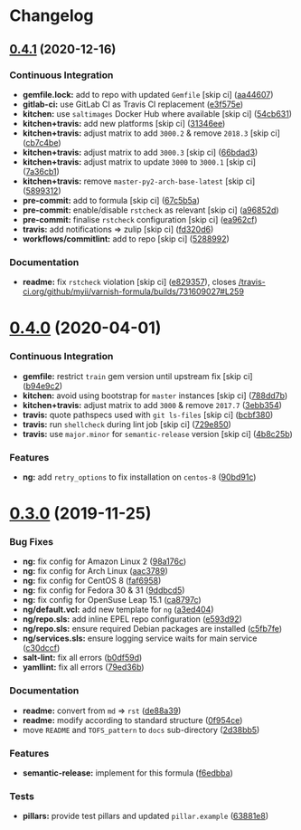 # Changelog

## [0.4.1](https://github.com/saltstack-formulas/varnish-formula/compare/v0.4.0...v0.4.1) (2020-12-16)


### Continuous Integration

* **gemfile.lock:** add to repo with updated `Gemfile` [skip ci] ([aa44607](https://github.com/saltstack-formulas/varnish-formula/commit/aa44607c746bf34dbe0acdfc3c92677fa5830b9c))
* **gitlab-ci:** use GitLab CI as Travis CI replacement ([e3f575e](https://github.com/saltstack-formulas/varnish-formula/commit/e3f575e5bdd86d836ab987b3d852ddcfb799f298))
* **kitchen:** use `saltimages` Docker Hub where available [skip ci] ([54cb631](https://github.com/saltstack-formulas/varnish-formula/commit/54cb631ff2ee17e7f9fac5b7d787a321a6da8036))
* **kitchen+travis:** add new platforms [skip ci] ([31346ee](https://github.com/saltstack-formulas/varnish-formula/commit/31346ee139840f1f87e0b08eb3a927b4c5e41538))
* **kitchen+travis:** adjust matrix to add `3000.2` & remove `2018.3` [skip ci] ([cb7c4be](https://github.com/saltstack-formulas/varnish-formula/commit/cb7c4be885eabe3445c89bab5be13ff31c02ddb6))
* **kitchen+travis:** adjust matrix to add `3000.3` [skip ci] ([66bdad3](https://github.com/saltstack-formulas/varnish-formula/commit/66bdad362704f445da917e4c0c5065a42ce4277e))
* **kitchen+travis:** adjust matrix to update `3000` to `3000.1` [skip ci] ([7a36cb1](https://github.com/saltstack-formulas/varnish-formula/commit/7a36cb10f83f235de351fdb7cb20b4de56ea379c))
* **kitchen+travis:** remove `master-py2-arch-base-latest` [skip ci] ([5899312](https://github.com/saltstack-formulas/varnish-formula/commit/589931284b5b0e3e4dc48fb01e85a35bd3a4b684))
* **pre-commit:** add to formula [skip ci] ([67c5b5a](https://github.com/saltstack-formulas/varnish-formula/commit/67c5b5a721bad0f0b5e889be1050d829b9a2b42e))
* **pre-commit:** enable/disable `rstcheck` as relevant [skip ci] ([a96852d](https://github.com/saltstack-formulas/varnish-formula/commit/a96852d95f0e363293a529efcc1a5097daf320ed))
* **pre-commit:** finalise `rstcheck` configuration [skip ci] ([ea962cf](https://github.com/saltstack-formulas/varnish-formula/commit/ea962cf93a65a501f218389d16d60c29c2db1fc1))
* **travis:** add notifications => zulip [skip ci] ([fd320d6](https://github.com/saltstack-formulas/varnish-formula/commit/fd320d64bf4ff53f7c6b611cd8277c61a5e8f732))
* **workflows/commitlint:** add to repo [skip ci] ([5288992](https://github.com/saltstack-formulas/varnish-formula/commit/5288992aa7b7bc4d467d52a561b1688e94533aaf))


### Documentation

* **readme:** fix `rstcheck` violation [skip ci] ([e829357](https://github.com/saltstack-formulas/varnish-formula/commit/e829357313727f80a7a061994d6396283538fe47)), closes [/travis-ci.org/github/myii/varnish-formula/builds/731609027#L259](https://github.com//travis-ci.org/github/myii/varnish-formula/builds/731609027/issues/L259)

# [0.4.0](https://github.com/saltstack-formulas/varnish-formula/compare/v0.3.0...v0.4.0) (2020-04-01)


### Continuous Integration

* **gemfile:** restrict `train` gem version until upstream fix [skip ci] ([b94e9c2](https://github.com/saltstack-formulas/varnish-formula/commit/b94e9c21087ace76489710fd4ddfc89c59b9064c))
* **kitchen:** avoid using bootstrap for `master` instances [skip ci] ([788dd7b](https://github.com/saltstack-formulas/varnish-formula/commit/788dd7bc3ae0192d1adaddb729915344918cc638))
* **kitchen+travis:** adjust matrix to add `3000` & remove `2017.7` ([3ebb354](https://github.com/saltstack-formulas/varnish-formula/commit/3ebb3542cb7d597358fbacd936dbd1514472948d))
* **travis:** quote pathspecs used with `git ls-files` [skip ci] ([bcbf380](https://github.com/saltstack-formulas/varnish-formula/commit/bcbf380bf415e29ebee1071530641c133aec1041))
* **travis:** run `shellcheck` during lint job [skip ci] ([729e850](https://github.com/saltstack-formulas/varnish-formula/commit/729e85013cbc4d7dc4b09952f4ea77f27fac6b52))
* **travis:** use `major.minor` for `semantic-release` version [skip ci] ([4b8c25b](https://github.com/saltstack-formulas/varnish-formula/commit/4b8c25bbdd2ef64a3ed193096e4763f7c276457f))


### Features

* **ng:** add `retry_options` to fix installation on `centos-8` ([90bd91c](https://github.com/saltstack-formulas/varnish-formula/commit/90bd91c43f98a82df025fb73a34c12c2f6c26b1e))

# [0.3.0](https://github.com/saltstack-formulas/varnish-formula/compare/v0.2.0...v0.3.0) (2019-11-25)


### Bug Fixes

* **ng:** fix config for Amazon Linux 2 ([98a176c](https://github.com/saltstack-formulas/varnish-formula/commit/98a176c96872bd1abe448b9ca6c8c85d33415cfe))
* **ng:** fix config for Arch Linux ([aac3789](https://github.com/saltstack-formulas/varnish-formula/commit/aac37897a897e63df65e1d94e452e78387b90cbb))
* **ng:** fix config for CentOS 8 ([faf6958](https://github.com/saltstack-formulas/varnish-formula/commit/faf695887affe497fa1edce318707564d0a2931c))
* **ng:** fix config for Fedora 30 & 31 ([9ddbcd5](https://github.com/saltstack-formulas/varnish-formula/commit/9ddbcd5944d02cee4b6ad07c9d8e58d6e50f5378))
* **ng:** fix config for OpenSuse Leap 15.1 ([ca8797c](https://github.com/saltstack-formulas/varnish-formula/commit/ca8797c811aadc3f8d059b9895f0ae48a2a861a8))
* **ng/default.vcl:** add new template for `ng` ([a3ed404](https://github.com/saltstack-formulas/varnish-formula/commit/a3ed40478c900db640c50a8b39391f0cd30e97b9))
* **ng/repo.sls:** add inline EPEL repo configuration ([e593d92](https://github.com/saltstack-formulas/varnish-formula/commit/e593d9231d769d63043b5e2fd996a3f77bdf16b0))
* **ng/repo.sls:** ensure required Debian packages are installed ([c5fb7fe](https://github.com/saltstack-formulas/varnish-formula/commit/c5fb7feaf20d80d2d10de0e0c3fddd0f800451a1))
* **ng/services.sls:** ensure logging service waits for main service ([c30dccf](https://github.com/saltstack-formulas/varnish-formula/commit/c30dccf76d971654893f3ad870cda7008ecac1cf))
* **salt-lint:** fix all errors ([b0df59d](https://github.com/saltstack-formulas/varnish-formula/commit/b0df59d5a9500b769e209e3d7eb4276dd27af260))
* **yamllint:** fix all errors ([79ed36b](https://github.com/saltstack-formulas/varnish-formula/commit/79ed36b2e947bf0acb3e496211fe84d67a26fa18))


### Documentation

* **readme:** convert from `md` => `rst` ([de88a39](https://github.com/saltstack-formulas/varnish-formula/commit/de88a39fd3b3d6180508eda2a9848364b5826484))
* **readme:** modify according to standard structure ([0f954ce](https://github.com/saltstack-formulas/varnish-formula/commit/0f954cec93ce3521894d0088ae5e653a01f95c7d))
* move `README` and `TOFS_pattern` to `docs` sub-directory ([2d38bb5](https://github.com/saltstack-formulas/varnish-formula/commit/2d38bb5bea6077d9539ec109362605681e3069da))


### Features

* **semantic-release:** implement for this formula ([f6edbba](https://github.com/saltstack-formulas/varnish-formula/commit/f6edbba42156a858da219d8fe6348879ce7b0029))


### Tests

* **pillars:** provide test pillars and updated `pillar.example` ([63881e8](https://github.com/saltstack-formulas/varnish-formula/commit/63881e8645f4285b69586996f6850c5ccb550868))
